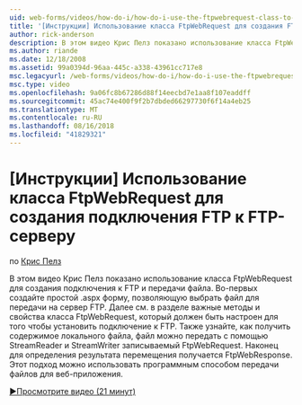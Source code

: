 ```yaml
---
uid: web-forms/videos/how-do-i/how-do-i-use-the-ftpwebrequest-class-to-create-an-ftp-connection-to-a-ftp-server
title: '[Инструкции] Использование класса FtpWebRequest для создания FTP-подключение к серверу FTP | Документация Майкрософт'
author: rick-anderson
description: В этом видео Крис Пелз показано использование класса FtpWebRequest для создания подключения к FTP и передачи файла. Во-первых Создание простых .aspx формы для группы...
ms.author: riande
ms.date: 12/18/2008
ms.assetid: 99a0394d-96aa-445c-a338-43961cc717e8
msc.legacyurl: /web-forms/videos/how-do-i/how-do-i-use-the-ftpwebrequest-class-to-create-an-ftp-connection-to-a-ftp-server
msc.type: video
ms.openlocfilehash: 9a06fc8b67286d88f14eecbd7e1aa8f107eaddff
ms.sourcegitcommit: 45ac74e400f9f2b7dbded66297730f6f14a4eb25
ms.translationtype: MT
ms.contentlocale: ru-RU
ms.lasthandoff: 08/16/2018
ms.locfileid: "41829321"
---
```

<a name="how-do-i-use-the-ftpwebrequest-class-to-create-an-ftp-connection-to-a-ftp-server"></a>[Инструкции] Использование класса FtpWebRequest для создания подключения FTP к FTP-серверу
====================
по [Крис Пелз](https://twitter.com/chrispels)

В этом видео Крис Пелз показано использование класса FtpWebRequest для создания подключения к FTP и передачи файла. Во-первых создайте простой .aspx форму, позволяющую выбрать файл для передачи на сервер FTP. Далее см. в разделе важные методы и свойства класса FtpWebRequest, который должен быть настроен для того чтобы установить подключение к FTP. Также узнайте, как получить содержимое локального файла, файл можно передать с помощью StreamReader и StreamWriter записываемый FtpWebRequest. Наконец для определения результата перемещения получается FtpWebResponse. Этот подход можно использовать программным способом передачи файлов для веб-приложения.

[&#9654;Просмотрите видео (21 минут)](https://channel9.msdn.com/Blogs/ASP-NET-Site-Videos/how-do-i-use-the-ftpwebrequest-class-to-create-an-ftp-connection-to-a-ftp-server)
